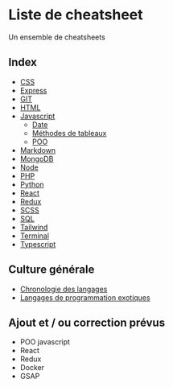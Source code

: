 # Liste de cheatsheet

Un ensemble de cheatsheets

## Index

- [CSS](/CSS/CSS.md)
- [Express](/express/Express.md)
- [GIT](/GIT/GIT.md)
- [HTML](/HTML/HTML.md)
- [Javascript](/Javascript/JS.md)
  - [Date](/Javascript/Date.md)
  - [Méthodes de tableaux](/Javascript/Méthodes%20de%20tableaux.md)
  - [POO](/Javascript/POO.md)
- [Markdown](/Markdown/Markdown.md)
- [MongoDB](/MongoDB/Mongo.md)
- [Node](/Node/Node.md)
- [PHP](/PHP/PHP.md)
- [Python](/Python//Python.md)
- [React](/React/React.md)
- [Redux](/Redux/Redux.md)
- [SCSS](/SCSS/SCSS.md)
- [SQL](/SQL/SQL.md)
- [Tailwind](/Tailwind/Tailwind.md)
- [Terminal](/Terminal/Terminal.md)
- [Typescript](/Typescript/Typescript.md)

## Culture générale

- [Chronologie des langages](ChronologieLangage.md)
- [Langages de programmation exotiques](LangagesExotique.md)

## Ajout et / ou correction prévus

- POO javascript
- React
- Redux
- Docker
- GSAP

